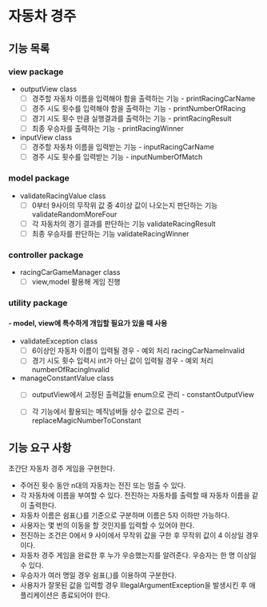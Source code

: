 


# 자동차 경주

## 기능 목록
### view package
 - outputView class
   + [ ] 경주할 자동차 이름을 입력해야 함을 출력하는 기능 - printRacingCarName
   + [ ] 경주 시도 횟수를 입력해야 함을 출력하는 기능 - printNumberOfRacing
   + [ ] 경기 시도 횟수 만큼 실행결과를 출력하는 기능 - printRacingResult
   + [ ] 최종 우승자를 출력하는 기능 - printRacingWinner
- inputView class 
   + [ ] 경주할 자동차 이름을 입력받는 기능 - inputRacingCarName
   + [ ] 경주 시도 횟수를 입력받는 기능 - inputNumberOfMatch

### model package
 - validateRacingValue class
   + [ ] 0부터 9사이의 무작위 값 중 4이상 값이 나오는지 판단하는 기능 validateRandomMoreFour
   + [ ] 각 자동차의 경기 결과를 판단하는 기능 validateRacingResult
   + [ ] 최종 우승자를 판단하는 기능 validateRacingWinner

### controller package
 - racingCarGameManager class
   + [ ] view,model 활용해 게임 진행

### utility package 
#### - model, view에 특수하게 개입할 필요가 있을 때 사용
 - validateException class
   + [ ] 6이상인 자동차 이름이 입력될 경우 - 예외 처리 racingCarNameInvalid
   + [ ] 경기 시도 횟수 입력시 int가 아닌 값이 입력될 경우 - 예외 처리 numberOfRacingInvalid
 - manageConstantValue class
   + [ ] outputView에서 고정된 출력값들 enum으로 관리 - constantOutputView
   + [ ] 각 기능에서 활용되는 메직넘버들 상수 값으로 관리 - replaceMagicNumberToConstant

   
## 기능 요구 사항 

초간단 자동차 경주 게임을 구현한다.

- 주어진 횟수 동안 n대의 자동차는 전진 또는 멈출 수 있다.
- 각 자동차에 이름을 부여할 수 있다. 전진하는 자동차를 출력할 때 자동차 이름을 같이 출력한다.
- 자동차 이름은 쉼표(,)를 기준으로 구분하며 이름은 5자 이하만 가능하다.
- 사용자는 몇 번의 이동을 할 것인지를 입력할 수 있어야 한다.
- 전진하는 조건은 0에서 9 사이에서 무작위 값을 구한 후 무작위 값이 4 이상일 경우이다.
- 자동차 경주 게임을 완료한 후 누가 우승했는지를 알려준다. 우승자는 한 명 이상일 수 있다.
- 우승자가 여러 명일 경우 쉼표(,)를 이용하여 구분한다.
- 사용자가 잘못된 값을 입력할 경우 IllegalArgumentException을 발생시킨 후 애플리케이션은 종료되어야 한다.